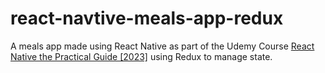 # react-navtive-meals-app-redux
A meals app made using React Native as part of the Udemy Course [React Native the Practical Guide [2023]](https://www.udemy.com/share/101Wau3@uzlcN4RToRbg9EeErFAwa-n8Cm07GN9SDsXNySTPv3AWpll77IojbERQ0LnhZEh5/) using Redux to manage state.
